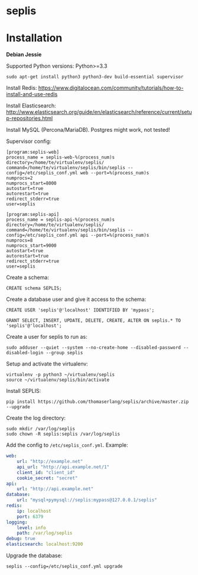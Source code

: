 seplis
======


# Installation

**Debian Jessie**

Supported Python versions: Python>=3.3


```shell
sudo apt-get install python3 python3-dev build-essential supervisor 
```
 
Install Redis: https://www.digitalocean.com/community/tutorials/how-to-install-and-use-redis    

Install Elasticsearch: http://www.elasticsearch.org/guide/en/elasticsearch/reference/current/setup-repositories.html

Install MySQL (Percona/MariaDB). Postgres might work, not tested!

Supervisor config:

```
[program:seplis-web]
process_name = seplis-web-%(process_num)s
directory=/home/te/virtualenv/seplis/
command=/home/te/virtualenv/seplis/bin/seplis --config=/etc/seplis_conf.yml web --port=%(process_num)s
numprocs=2
numprocs_start=8000
autostart=true
autorestart=true
redirect_stderr=true
user=seplis

[program:seplis-api]
process_name = seplis-api-%(process_num)s
directory=/home/te/virtualenv/seplis/
command=/home/te/virtualenv/seplis/bin/seplis --config=/etc/seplis_conf.yml api --port=%(process_num)s
numprocs=8
numprocs_start=9000
autostart=true
autorestart=true
redirect_stderr=true
user=seplis
```

Create a schema:

```
CREATE schema SEPLIS;
```

Create a database user and give it access to the schema:

```
CREATE USER 'seplis'@'localhost' IDENTIFIED BY 'mypass';

GRANT SELECT, INSERT, UPDATE, DELETE, CREATE, ALTER ON seplis.* TO 'seplis'@'localhost';
```

Create a user for seplis to run as:

```
sudo adduser --quiet --system --no-create-home --disabled-password --disabled-login --group seplis
```

Setup and activate the virtualenv:

```
virtualenv -p python3 ~/virtualenv/seplis
source ~/virtualenv/seplis/bin/activate
```

Install SEPLIS:

    pip install https://github.com/thomaserlang/seplis/archive/master.zip --upgrade
    
Create the log directory:

```
sudo mkdir /var/log/seplis
sudo chown -R seplis:seplis /var/log/seplis
```
    
Add the config to `/etc/seplis_conf.yml`. Example:

```yml
web:
    url: "http://example.net"
    api_url: "http://api.example.net/1"
    client_id: "client_id"
    cookie_secret: "secret"
api:
    url: "http://api.example.net"
database:
    url: "mysql+pymysql://seplis:mypass@127.0.0.1/seplis"
redis:
    ip: localhost
    port: 6379
logging:
    level: info
    path: /var/log/seplis
debug: true
elasticsearch: localhost:9200
```
    
Upgrade the database:

    seplis --config=/etc/seplis_conf.yml upgrade
